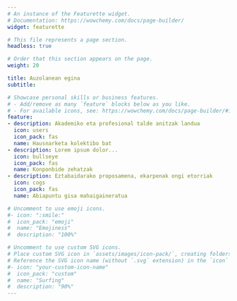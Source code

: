 ```yaml
---
# An instance of the Featurette widget.
# Documentation: https://wowchemy.com/docs/page-builder/
widget: featurette

# This file represents a page section.
headless: true

# Order that this section appears on the page.
weight: 20

title: Auzolanean egina
subtitle:

# Showcase personal skills or business features.
# - Add/remove as many `feature` blocks below as you like.
# - For available icons, see: https://wowchemy.com/docs/page-builder/#icons
feature:
- description: Akademiko eta profesional talde anitzak landua
  icon: users
  icon_pack: fas
  name: Hausnarketa kolektibo bat
- description: Lorem ipsum dolor...
  icon: bullseye
  icon_pack: fas
  name: Konponbide zehatzak
- description: Eztabaidarako proposamena, ekarpenak ongi etorriak
  icon: cogs
  icon_pack: fas
  name: Abiapuntu gisa mahaigaineratua

# Uncomment to use emoji icons.
#- icon: ":smile:"
#  icon_pack: "emoji"
#  name: "Emojiness"
#  description: "100%"  

# Uncomment to use custom SVG icons.
# Place custom SVG icon in `assets/images/icon-pack/`, creating folders if necessary.
# Reference the SVG icon name (without `.svg` extension) in the `icon` field.
#- icon: "your-custom-icon-name"
#  icon_pack: "custom"
#  name: "Surfing"
#  description: "90%"
---
```

